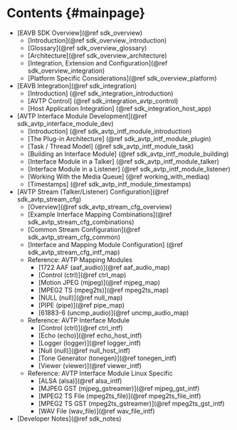 Contents {#mainpage}
========

- [EAVB SDK Overview](@ref sdk_overview)
	- [Introduction](@ref sdk_overview_introduction)
	- [Glossary](@ref sdk_overview_glossary)
	- [Architecture](@ref sdk_overview_architecture)
	- [Integration, Extension and Configuration](@ref sdk_overview_integration)
	- [Platform Specific Considerations](@ref sdk_overview_platform)
- [EAVB Integration](@ref sdk_integration)
	- [Introduction] (@ref sdk_integration_introduction)
	- [AVTP Control] (@ref sdk_integration_avtp_control)
	- [Host Application Integration] (@ref sdk_integration_host_app)
- [AVTP Interface Module Development](@ref sdk_avtp_interface_module_dev)
	- [Introduction] (@ref sdk_avtp_intf_module_introduction) 
	- [The Plug-in Architecture] (@ref sdk_avtp_intf_module_plugin) 
	- [Task / Thread Model] (@ref sdk_avtp_intf_module_task) 
	- [Building an Interface Module] (@ref sdk_avtp_intf_module_building) 
	- [Interface Module in a Talker] (@ref sdk_avtp_intf_module_talker) 
	- [Interface Module in a Listener] (@ref sdk_avtp_intf_module_listener) 
	- [Working With the Media Queue] (@ref working_with_mediaq)
	- [Timestamps] (@ref sdk_avtp_intf_module_timestamps) 
- [AVTP Stream (Talker/Listener) Configuration](@ref sdk_avtp_stream_cfg)
	- [Overview](@ref sdk_avtp_stream_cfg_overview)
	- [Example Interface Mapping Combinations](@ref sdk_avtp_stream_cfg_combinations) 
	- [Common Stream Configuration](@ref sdk_avtp_stream_cfg_common)
	- [Interface and Mapping Module Configuration] (@ref sdk_avtp_stream_cfg_intf_map)
	- Reference: AVTP Mapping Modules 
		- [1722 AAF (aaf_audio)](@ref aaf_audio_map)
		- [Control (ctrl)](@ref ctrl_map)
		- [Motion JPEG (mjpeg)](@ref mjpeg_map)
		- [MPEG2 TS (mpeg2ts)](@ref mpeg2ts_map)
		- [NULL (null)](@ref null_map)
		- [PIPE (pipe)](@ref pipe_map)
		- [61883-6 (uncmp_audio)](@ref uncmp_audio_map)
	- Reference: AVTP Interface Module
		- [Control (ctrl)](@ref ctrl_intf)
		- [Echo (echo)](@ref echo_host_intf)
		- [Logger (logger)](@ref logger_intf)
		- [Null (null)](@ref null_host_intf)
		- [Tone Generator (tonegen)](@ref tonegen_intf)
		- [Viewer (viewer)](@ref viewer_intf)
	- Reference: AVTP Interface Module Linux Specific
		- [ALSA (alsa)](@ref alsa_intf)
		- [MJPEG GST (mjpeg_gstreamer)](@ref mjpeg_gst_intf)
		- [MPEG2 TS File (mpeg2ts_file)](@ref mpeg2ts_file_intf)
		- [MPEG2 TS GST (mpeg2ts_gstreamer)](@ref mpeg2ts_gst_intf)
		- [WAV File (wav_file)](@ref wav_file_intf)
- [Developer Notes](@ref sdk_notes)


